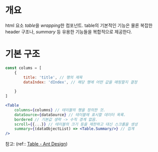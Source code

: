 # 개요
html 요소 *table*을 *wrapping*한 컴포넌트. table의 기본적인 기능은 물론 복잡한 header 구조나, *summary* 등 유용한 기능들을 복합적으로 제공한다.

# 기본 구조
```jsx
const colums = [
	{
		title: 'title', // 행의 제목
		dataIndex: 'dIndex', // 해당 행에 어떤 값을 매핑할지 결정
		
	}
]

<Table
	columns={columns} // 테이블의 행을 정의한 것.
	dataSource={dataSource} // 테이블에 표시할 데이터 목록.
	bordered // 기본값 생략 -> 수직 경계 없음.
	scroll={{...}} // 테이블의 크기 등을 제한하고 대신 스크롤을 생성
	summary={(dataObjectList) => <Table.Summary/>} // 집계
/>
```

참고: (ref:: [Table - Ant Design](https://ant.design/components/table))